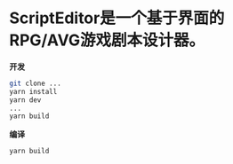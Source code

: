 # ScriptEditor是一个基于界面的RPG/AVG游戏剧本设计器。

**开发**
```bash
git clone ...
yarn install
yarn dev
...
yarn build
```

**编译**
```bash
yarn build
```